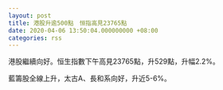 ```yaml
---
layout: post
title: 港股升逾500點　恒指高見23765點
date: 2020-04-06 13:50:04.000000000 +08:00
categories: rss
---
```


港股繼續向好。恒生指數下午高見23765點，升529點，升幅2.2%。

藍籌股全線上升，太古A、長和系向好，升近5-6%。
